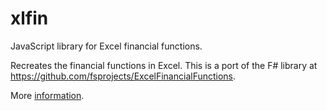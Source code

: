 # xlfin
JavaScript library for Excel financial functions.

Recreates the financial functions in Excel.  This is a port of the F# library at https://github.com/fsprojects/ExcelFinancialFunctions.

More <a href="http://djhaley.github.io/">information</a>.